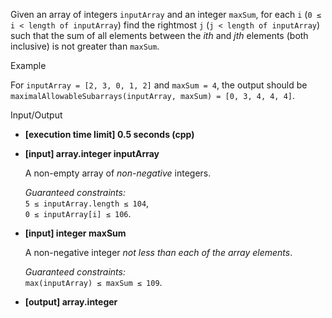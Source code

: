 
Given an array of integers  `inputArray`  and an integer  `maxSum`, for each  `i`  (`0 ≤ i < length of inputArray`) find the rightmost  `j`  (`j < length of inputArray`) such that the sum of all elements between the  _ith_  and  _jth_  elements (both inclusive) is not greater than  `maxSum`.

Example

For  `inputArray = [2, 3, 0, 1, 2]`  and  `maxSum = 4`, the output should be  
`maximalAllowableSubarrays(inputArray, maxSum) = [0, 3, 4, 4, 4]`.

Input/Output

-   **[execution time limit] 0.5 seconds (cpp)**
    
-   **[input] array.integer inputArray**
    
    A non-empty array of  _non-negative_  integers.
    
    _Guaranteed constraints:_  
    `5 ≤ inputArray.length ≤ 104`,  
    `0 ≤ inputArray[i] ≤ 106`.
    
-   **[input] integer maxSum**
    
    A non-negative integer  _not less than each of the array elements_.
    
    _Guaranteed constraints:_  
    `max(inputArray) ≤ maxSum ≤ 109`.
    
-   **[output] array.integer**